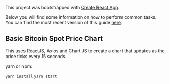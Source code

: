 This project was bootstrapped with [Create React App](https://github.com/facebookincubator/create-react-app).

Below you will find some information on how to perform common tasks.<br>
You can find the most recent version of this guide [here](https://github.com/facebookincubator/create-react-app/blob/master/packages/react-scripts/template/README.md).

## Basic Bitcoin Spot Price Chart

This uses ReactJS, Axios and Chart JS to create a chart that updates as the price ticks every 15 seconds.

yarn or npm:

`yarn install`
`yarn start`